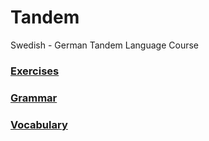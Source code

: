 # Tandem

Swedish - German Tandem Language Course

### [Exercises](exercises/)

### [Grammar](grammar/)

### [Vocabulary](words/)